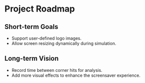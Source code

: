 # Project Roadmap

## Short-term Goals
- Support user-defined logo images.
- Allow screen resizing dynamically during simulation.

## Long-term Vision
- Record time between corner hits for analysis.
- Add more visual effects to enhance the screensaver experience.

